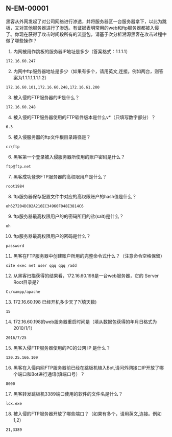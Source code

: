 N-EM-00001
---
黑客从外网发起了对公司网络进行渗透，并将服务器区一台服务器拿下，以此为跳板，又对其他服务器进行了渗透。有证据表明常用的web和ftp服务器都被入侵了。你现在获得了攻击时间段所有的流量包，请基于次分析溯源黑客在攻击过程中做了哪些操作？
1. 内网被用作跳板的服务器IP地址是多少（答案格式：1.1.1.1）
```
172.16.60.247
```
2. 内网中ftp服务器地址是多少（如果有多个，请用英文,连接。例如两台，则答案为1.1.1.1,1.1.1.2）
```
172.16.60.101,172.16.60.248,172.16.61.200
```
3. 被入侵的FTP服务器的IP是什么？
```
172.16.60.248
```
4. 被入侵的FTP服务器使用的FTP软件版本是什么v*（只填写数字部分）？
```
6.3
```
5. 被入侵服务器的ftp文件根目录路径是？
```
c:\ftp
```
6. 黑客第一个登录被入侵服务器所使用的账户密码是什么？
```
ftp@ftp.net
```
7. 黑客成功登录FTP服务器的高权限用户是什么？
```
root1984
```
8. ftp服务器保存配置文件中对应的高权限账户的hash值是什么？
```
oh627204DC02A216EC34960F048E3814C6
```
9. ftp服务器最高权限用户的的密码所用的盐(salt)是什么？
```
oh
```
10. ftp服务器最高权限用户的密码是什么？
```
password
```
11. 黑客在FTP服务器中创建账户所用的完整命令式什么？（注意命令空格保留）
```
site exec net user qqq qqq /add
```
12. 从黑客扫描获得的结果看，172.16.60.198是一台web服务器，它的 Server Root目录是?
```
C:/xampp/apache
```
13. 172.16.60.198 已经开机多少天了?(填天数)
```
15
```
14. 172.16.60.198的web服务器重启时间是（填从数据包获得的年月日格式为2010/1/1）
```
2016/7/25
```
15. 黑客入侵FTP服务器使用的PC的公网 IP 是什么？
```
120.25.166.109
```
16. 黑客在入侵内网FTP服务器前已经在跳板机植入Bot,请问外网接口IP开放了哪个端口和Bot进行通讯(填端口号）？
```
8000
```
17. 黑客转发跳板机3389端口使用的软件的文件名是什么？
```
lcx.exe
```
18. 被入侵的FTP服务器开放了哪些端口？（如果有多个，请用英文,连接。例如1,2）
```
21,3389
```

